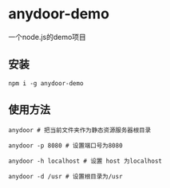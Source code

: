 # anydoor-demo

一个node.js的demo项目

## 安装

```
npm i -g anydoor-demo
```

## 使用方法

```
anydoor # 把当前文件夹作为静态资源服务器根目录

anydoor -p 8080 # 设置端口号为8080

anydoor -h localhost # 设置 host 为localhost

anydoor -d /usr # 设置根目录为/usr
```
